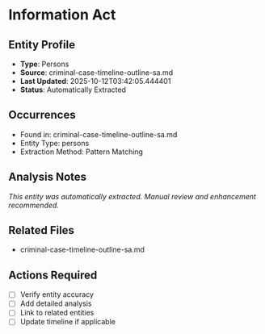 # Information Act

## Entity Profile
- **Type**: Persons
- **Source**: criminal-case-timeline-outline-sa.md
- **Last Updated**: 2025-10-12T03:42:05.444401
- **Status**: Automatically Extracted

## Occurrences
- Found in: criminal-case-timeline-outline-sa.md
- Entity Type: persons
- Extraction Method: Pattern Matching

## Analysis Notes
*This entity was automatically extracted. Manual review and enhancement recommended.*

## Related Files
- criminal-case-timeline-outline-sa.md

## Actions Required
- [ ] Verify entity accuracy
- [ ] Add detailed analysis
- [ ] Link to related entities
- [ ] Update timeline if applicable
